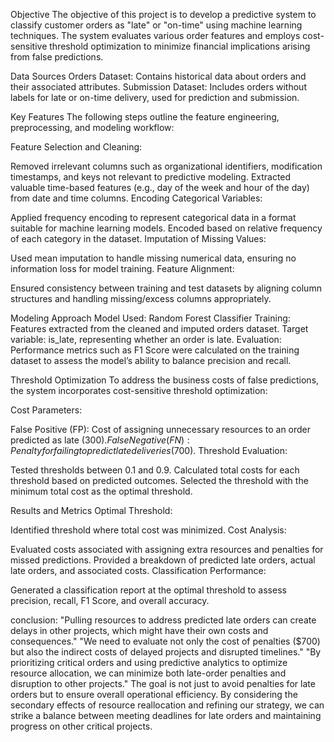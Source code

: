 Objective
The objective of this project is to develop a predictive system to classify customer orders as "late" or "on-time" using machine learning techniques. The system evaluates various order features and employs cost-sensitive threshold optimization to minimize financial implications arising from false predictions.

Data Sources
Orders Dataset: Contains historical data about orders and their associated attributes.
Submission Dataset: Includes orders without labels for late or on-time delivery, used for prediction and submission.

Key Features
The following steps outline the feature engineering, preprocessing, and modeling workflow:

Feature Selection and Cleaning:

Removed irrelevant columns such as organizational identifiers, modification timestamps, and keys not relevant to predictive modeling.
Extracted valuable time-based features (e.g., day of the week and hour of the day) from date and time columns.
Encoding Categorical Variables:

Applied frequency encoding to represent categorical data in a format suitable for machine learning models.
Encoded based on relative frequency of each category in the dataset.
Imputation of Missing Values:

Used mean imputation to handle missing numerical data, ensuring no information loss for model training.
Feature Alignment:

Ensured consistency between training and test datasets by aligning column structures and handling missing/excess columns appropriately.

Modeling Approach
Model Used: Random Forest Classifier
Training:
Features extracted from the cleaned and imputed orders dataset.
Target variable: is_late, representing whether an order is late.
Evaluation: Performance metrics such as F1 Score were calculated on the training dataset to assess the model’s ability to balance precision and recall.

Threshold Optimization
To address the business costs of false predictions, the system incorporates cost-sensitive threshold optimization:

Cost Parameters:

False Positive (FP): Cost of assigning unnecessary resources to an order predicted as late ($300).
False Negative (FN): Penalty for failing to predict late deliveries ($700).
Threshold Evaluation:

Tested thresholds between 0.1 and 0.9.
Calculated total costs for each threshold based on predicted outcomes.
Selected the threshold with the minimum total cost as the optimal threshold.

Results and Metrics
Optimal Threshold:

Identified threshold where total cost was minimized.
Cost Analysis:

Evaluated costs associated with assigning extra resources and penalties for missed predictions.
Provided a breakdown of predicted late orders, actual late orders, and associated costs.
Classification Performance:

Generated a classification report at the optimal threshold to assess precision, recall, F1 Score, and overall accuracy.

conclusion:
"Pulling resources to address predicted late orders can create delays in other projects, which might have their own costs and consequences."
"We need to evaluate not only the cost of penalties ($700) but also the indirect costs of delayed projects and disrupted timelines."
 "By prioritizing critical orders and using predictive analytics to optimize resource allocation, we can minimize both late-order penalties and disruption to other projects."
The goal is not just to avoid penalties for late orders but to ensure overall operational efficiency. By considering the secondary effects of resource reallocation and refining our strategy, we can strike a balance between meeting deadlines for late orders and maintaining progress on other critical projects.
